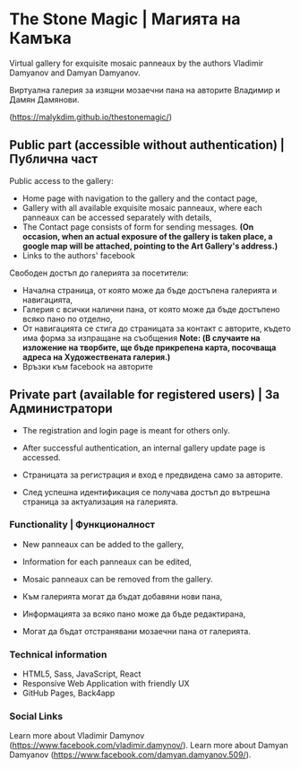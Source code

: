 # The Stone Magic | Магията на Камъка

Virtual gallery for exquisite mosaic panneaux by the authors Vladimir Damyanov and Damyan Damyanov.

Виртуална галерия за изящни мозаечни пана на авторите Владимир и Дамян Дамянови. 

(https://malykdim.github.io/thestonemagic/)

## Public part (accessible without authentication) | Публична част 
Public access to the gallery:
  * Home page with navigation to the gallery and the contact page,
  * Gallery with all available exquisite mosaic panneaux, where each panneaux can be accessed separately with details,
  * The Contact page consists of form for sending messages. 
    **(On occasion, when an actual exposure of the gallery is taken place, a google map will be attached, pointing to the Art Gallery's address.)**
  * Links to the authors' facebook

Свободен достъп до галерията за посетители:
 * Начална страница, от която може да бъде достъпена галерията и навигацията,
 * Галерия с всички налични пана, от която може да бъде достъпено всяко пано по отделно,
 * От навигацията се стига до страницата за контакт с авторите, където има форма за изпращане на съобщения
 **Note: (В случаите на изложение на творбите, ще бъде прикрепена карта, посочваща адреса на Художествената галерия.)**
 * Връзки към facebook на авторите 

## Private part (available for registered users) | За Администратори
 * The registration and login page is meant for others only. 
 * After successful authentication, an internal gallery update page is accessed.

 * Страницата за регистрация и вход е предвидена само за авторите.
 * След успешна идентификация се получава достъп до вътрешна страница за актуализация на галерията.

### Functionality | Функционалност 
 * New panneaux can be added to the gallery,
 * Information for each panneaux can be edited,
 * Mosaic panneaux can be removed from the gallery.

 * Към галерията могат да бъдат добавяни нови пана,
 * Информацията за всяко пано може да бъде редактирана,
 * Могат да бъдат отстранявани мозаечни пана от галерията.
 
### Technical information

 * HTML5, Sass, JavaScript, React
 * Responsive Web Application with friendly UX
 * GitHub Pages, Back4app


### Social Links

Learn more about Vladimir Damynov (https://www.facebook.com/vladimir.damynov/).
Learn more about Damyan Damyanov (https://www.facebook.com/damyan.damyanov.509/).

